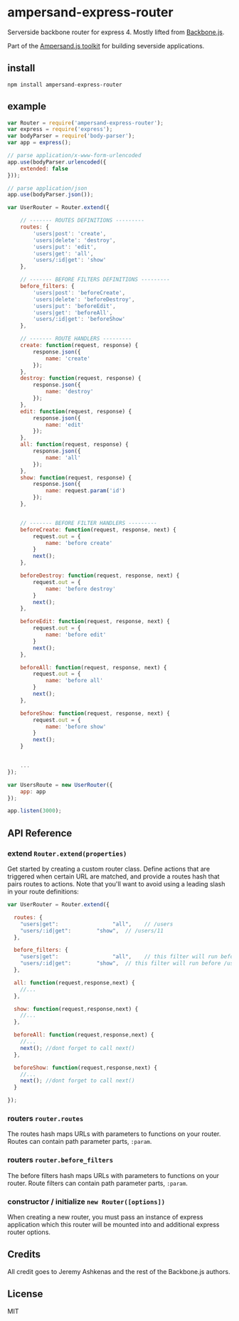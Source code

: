 # ampersand-express-router

Serverside backbone router for express 4. Mostly lifted from [Backbone.js](http://backbonejs.org/#Router).

Part of the [Ampersand.js toolkit](http://ampersandjs.com) for building severside applications.

## install

```
npm install ampersand-express-router
```

## example

```javascript
var Router = require('ampersand-express-router');
var express = require('express');
var bodyParser = require('body-parser');
var app = express();

// parse application/x-www-form-urlencoded
app.use(bodyParser.urlencoded({
    extended: false
}));

// parse application/json
app.use(bodyParser.json());

var UserRouter = Router.extend({

    // ------- ROUTES DEFINITIONS ---------
    routes: {
        'users|post': 'create',
        'users|delete': 'destroy',
        'users|put': 'edit',
        'users|get': 'all',
        'users/:id|get': 'show'
    },

    // ------- BEFORE FILTERS DEFINITIONS ---------
    before_filters: {
        'users|post': 'beforeCreate',
        'users|delete': 'beforeDestroy',
        'users|put': 'beforeEdit',
        'users|get': 'beforeAll',
        'users/:id|get': 'beforeShow'
    },

    // ------- ROUTE HANDLERS ---------
    create: function(request, response) {
        response.json({
            name: 'create'
        });
    },
    destroy: function(request, response) {
        response.json({
            name: 'destroy'
        });
    },
    edit: function(request, response) {
        response.json({
            name: 'edit'
        });
    },
    all: function(request, response) {
        response.json({
            name: 'all'
        });
    },
    show: function(request, response) {
        response.json({
            name: request.param('id')
        });
    },


    // ------- BEFORE FILTER HANDLERS ---------
    beforeCreate: function(request, response, next) {
        request.out = {
            name: 'before create'
        }
        next();
    },

    beforeDestroy: function(request, response, next) {
        request.out = {
            name: 'before destroy'
        }
        next();
    },

    beforeEdit: function(request, response, next) {
        request.out = {
            name: 'before edit'
        }
        next();
    },

    beforeAll: function(request, response, next) {
        request.out = {
            name: 'before all'
        }
        next();
    },

    beforeShow: function(request, response, next) {
        request.out = {
            name: 'before show'
        }
        next();
    }


    ...
});

var UsersRoute = new UserRouter({
    app: app
});

app.listen(3000);
```

## API Reference

### extend `Router.extend(properties)`

Get started by creating a custom router class. Define actions that are triggered when certain URL are matched, and provide a routes hash that pairs routes to actions. Note that you'll want to avoid using a leading slash in your route definitions:

```javascript
var UserRouter = Router.extend({

  routes: {
    "users|get":                 "all",    // /users
    "users/:id|get":        "show",  // /users/11
  },

  before_filters: {
    "users|get":                 "all",    // this filter will run before /users
    "users/:id|get":        "show",  // this filter will run before /users/11
  },

  all: function(request,response,next) {
    //...
  },

  show: function(request,response,next) {
    //...
  },

  beforeAll: function(request,response,next) {
    //...
    next(); //dont forget to call next()
  },

  beforeShow: function(request,response,next) {
    //...
    next(); //dont forget to call next()
  }

});
```

### routers `router.routes`

The routes hash maps URLs with parameters to functions on your router. Routes can contain path parameter parts, `:param`.


### routers `router.before_filters`

The before filters hash maps URLs with parameters to functions on your router. Route filters can contain path parameter parts, `:param`.


### constructor / initialize `new Router([options])`

When creating a new router, you must pass an instance of express application which this router will be mounted into and additional express router options.

## Credits

All credit goes to Jeremy Ashkenas and the rest of the Backbone.js authors.

## License

MIT